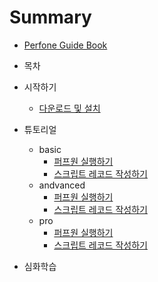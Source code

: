 # Summary

* [Perfone Guide Book](../README.md)  
* 목차 
* 시작하기
    * [다운로드 및 설치](get_started/setup.md)  
* 튜토리얼
    * basic
      * [퍼프원 실행하기](tutorials/start_perfone.md)
      * [스크립트 레코드 작성하기](tutorials/script_record.md)
    * andvanced
      * [퍼프원 실행하기](tutorials/start_perfone.md)
      * [스크립트 레코드 작성하기](tutorials/script_record.md)
   * pro
      * [퍼프원 실행하기](tutorials/start_perfone.md)
      * [스크립트 레코드 작성하기](tutorials/script_record.md)

* 심화학습

